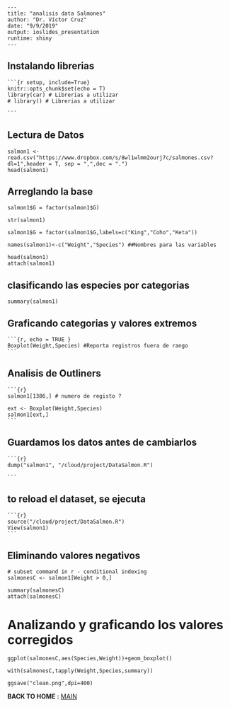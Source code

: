     ---
    title: "analisis data Salmones"
    author: "Dr. Víctor Cruz"
    date: "9/9/2019"
    output: ioslides_presentation
    runtime: shiny
    ---

## Instalando librerias

    ```{r setup, include=True}
    knitr::opts_chunk$set(echo = T)
    library(car) # Librerias a utilizar
    # library() # Librerias a utilizar

    ```

## Lectura de Datos

```{r}
salmon1 <- read.csv("https://www.dropbox.com/s/8wl1wlmm2ourj7c/salmones.csv?dl=1",header = T, sep = ",",dec = ".")
head(salmon1)
```

## Arreglando la base

```{r}
salmon1$G = factor(salmon1$G)

str(salmon1)

salmon1$G = factor(salmon1$G,labels=c("King","Coho","Keta"))

names(salmon1)<-c("Weight","Species") ##Nombres para las variables

head(salmon1)
attach(salmon1)

```

## clasificando las especies por categorias

```{r}
summary(salmon1) 
```

## Graficando categorias y valores extremos

    ```{r, echo = TRUE }
    Boxplot(Weight,Species) #Reporta registros fuera de rango
    ```

## Analisis de Outliners 

    ```{r}
    salmon1[1386,] # numero de registo ?

    ext <- Boxplot(Weight,Species)
    salmon1[ext,]
    ```

## Guardamos los datos antes de cambiarlos

    ```{r}
    dump("salmon1", "/cloud/project/DataSalmon.R")

    ```

## to reload el dataset, se ejecuta

    ```{r}
    source("/cloud/project/DataSalmon.R")
    View(salmon1)
    ```

## Eliminando valores negativos

```{r}
# subset command in r - conditional indexing
salmonesC <- salmon1[Weight > 0,]

summary(salmonesC)
attach(salmonesC)
```

# Analizando y graficando los valores corregidos

```{r}
ggplot(salmonesC,aes(Species,Weight))+geom_boxplot()

with(salmonesC,tapply(Weight,Species,summary))

ggsave("clean.png",dpi=400)

```
**BACK TO HOME :**  [MAIN](/README.md) 

